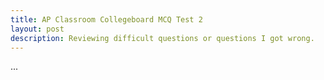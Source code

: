 ```yaml
---
title: AP Classroom Collegeboard MCQ Test 2
layout: post 
description: Reviewing difficult questions or questions I got wrong.
---
```

...